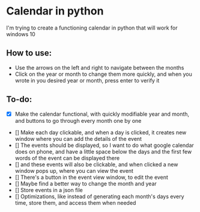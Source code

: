 # Calendar in python

I'm trying to create a functioning calendar in python that will work for windows 10

## How to use:

- Use the arrows on the left and right to navigate between the months
- Click on the year or month to change them more quickly, and when you wrote in you desired year or month, press enter to verify it

## To-do:

- [x] Make the calendar functional, with quickly modifiable year and month, and buttons to go through every month one by one
- [] Make each day clickable, and when a day is clicked, it creates new window where you can add the details of the event
- [] The events should be displayed, so I want to do what google calendar does on phone, and have a little space below the days and the first few words of the event can be displayed there
- [] and these events will also be clickable, and when clicked a new window pops up, where you can view the event
- [] There's a button in the event view window, to edit the event
- [] Maybe find a better way to change the month and year
- [] Store events in a json file
- [] Optimizations, like instead of generating each month's days every time, store them, and access them when needed
